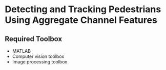 # Detecting and Tracking Pedestrians Using Aggregate Channel Features

## Required Toolbox
- MATLAB
- Computer vision toolbox
- Image processing toolbox
